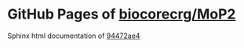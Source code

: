GitHub Pages of [biocorecrg/MoP2](https://github.com/biocorecrg/MoP2.git)
===
Sphinx html documentation of [94472ae4](https://github.com/biocorecrg/MoP2/tree/94472ae4db2406f1e3097f73749424fdc1ff0eb9)
